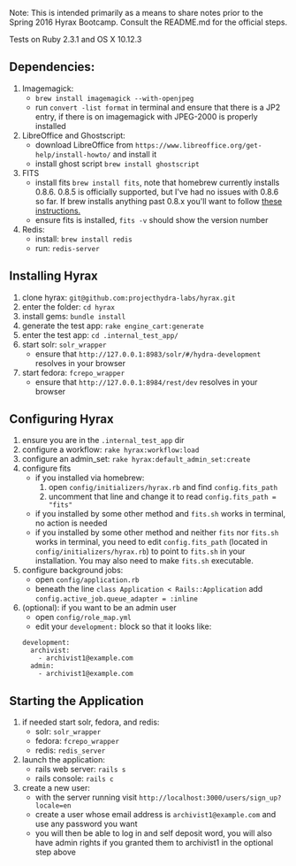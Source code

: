 Note: This is intended primarily as a means to share notes prior to the Spring 2016 Hyrax Bootcamp.  Consult the README.md for the official steps.

Tests on Ruby 2.3.1 and OS X 10.12.3

## Dependencies:

1. Imagemagick:
    - `brew install imagemagick --with-openjpeg`
    - run `convert -list format` in terminal and ensure that there is a JP2 entry, if there is on imagemagick with JPEG-2000 is properly installed
1. LibreOffice and Ghostscript:
    - download LibreOffice from `https://www.libreoffice.org/get-help/install-howto/` and install it
    - install ghost script `brew install ghostscript`
1. FITS
    - install fits `brew install fits`, note that homebrew currently installs 0.8.6.  0.8.5 is officially supported, but I've had no issues with 0.8.6 so far.  If brew installs anything past 0.8.x you'll want to follow [these instructions.](https://github.com/projecthydra-labs/hyrax#characterization)
    - ensure fits is installed, `fits -v` should show the version number
1. Redis: 
    - install: `brew install redis`
    - run: `redis-server`

## Installing Hyrax

1. clone hyrax: `git@github.com:projecthydra-labs/hyrax.git`
1. enter the folder: `cd hyrax`
1. install gems: `bundle install`
1. generate the test app: `rake engine_cart:generate`
1. enter the test app: `cd .internal_test_app/`
1. start solr: `solr_wrapper`
    - ensure that `http://127.0.0.1:8983/solr/#/hydra-development` resolves in your browser
1. start fedora: `fcrepo_wrapper`
    - ensure that `http://127.0.0.1:8984/rest/dev` resolves in your browser

## Configuring Hyrax

1. ensure you are in the `.internal_test_app` dir
1. configure a workflow: `rake hyrax:workflow:load`
1. configure an admin_set: `rake hyrax:default_admin_set:create`
1. configure fits
    - if you installed via homebrew: 
      1. open `config/initializers/hyrax.rb` and find `config.fits_path` 
      1. uncomment that line and change it to read `config.fits_path = "fits"`
    - if you installed by some other method and `fits.sh` works in terminal, no action is needed
    - if you installed by some other method and neither `fits` nor `fits.sh` works in terminal, you need to edit `config.fits_path` (located in `config/initializers/hyrax.rb`) to point to `fits.sh` in your installation.  You may also need to make `fits.sh` executable.  
1.  configure background jobs:
    - open `config/application.rb`
    - beneath the line `class Application < Rails::Application` add `config.active_job.queue_adapter = :inline`
1.  (optional): if you want to be an admin user
    - open `config/role_map.yml`
    - edit your `development:` block so that it looks like:
    ```
    development:
      archivist:
        - archivist1@example.com
      admin:
        - archivist1@example.com
    ```

## Starting the Application
1. if needed start solr, fedora, and redis:
   - solr: `solr_wrapper`
   - fedora: `fcrepo_wrapper`
   - redis: `redis_server`
1. launch the application:
   - rails web server: `rails s`
   - rails console: `rails c`
1. create a new user:
   - with the server running visit `http://localhost:3000/users/sign_up?locale=en`
   - create a user whose email address is `archivist1@example.com` and use any password you want
   - you will then be able to log in and self deposit word, you will also have admin rights if you granted them to archivist1 in the optional step above
   
  

